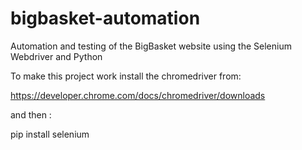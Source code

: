 # bigbasket-automation
Automation and testing of the BigBasket website using the Selenium Webdriver and Python

To make this project work install the chromedriver from:

https://developer.chrome.com/docs/chromedriver/downloads

and then :

pip install selenium
